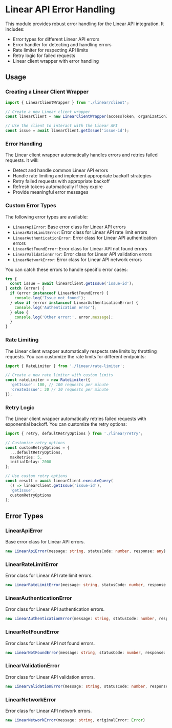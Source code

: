 # Linear API Error Handling

This module provides robust error handling for the Linear API integration. It includes:

- Error types for different Linear API errors
- Error handler for detecting and handling errors
- Rate limiter for respecting API limits
- Retry logic for failed requests
- Linear client wrapper with error handling

## Usage

### Creating a Linear Client Wrapper

```typescript
import { LinearClientWrapper } from './linear/client';

// Create a new Linear client wrapper
const linearClient = new LinearClientWrapper(accessToken, organizationId);

// Use the client to interact with the Linear API
const issue = await linearClient.getIssue('issue-id');
```

### Error Handling

The Linear client wrapper automatically handles errors and retries failed requests. It will:

- Detect and handle common Linear API errors
- Handle rate limiting and implement appropriate backoff strategies
- Retry failed requests with appropriate backoff
- Refresh tokens automatically if they expire
- Provide meaningful error messages

### Custom Error Types

The following error types are available:

- `LinearApiError`: Base error class for Linear API errors
- `LinearRateLimitError`: Error class for Linear API rate limit errors
- `LinearAuthenticationError`: Error class for Linear API authentication errors
- `LinearNotFoundError`: Error class for Linear API not found errors
- `LinearValidationError`: Error class for Linear API validation errors
- `LinearNetworkError`: Error class for Linear API network errors

You can catch these errors to handle specific error cases:

```typescript
try {
  const issue = await linearClient.getIssue('issue-id');
} catch (error) {
  if (error instanceof LinearNotFoundError) {
    console.log('Issue not found');
  } else if (error instanceof LinearAuthenticationError) {
    console.log('Authentication error');
  } else {
    console.log('Other error:', error.message);
  }
}
```

### Rate Limiting

The Linear client wrapper automatically respects rate limits by throttling requests. You can customize the rate limits for different endpoints:

```typescript
import { RateLimiter } from './linear/rate-limiter';

// Create a new rate limiter with custom limits
const rateLimiter = new RateLimiter({
  'getIssue': 100, // 100 requests per minute
  'createIssue': 30 // 30 requests per minute
});
```

### Retry Logic

The Linear client wrapper automatically retries failed requests with exponential backoff. You can customize the retry options:

```typescript
import { retry, defaultRetryOptions } from './linear/retry';

// Customize retry options
const customRetryOptions = {
  ...defaultRetryOptions,
  maxRetries: 5,
  initialDelay: 2000
};

// Use custom retry options
const result = await linearClient.executeQuery(
  () => linearClient.getIssue('issue-id'),
  'getIssue',
  customRetryOptions
);
```

## Error Types

### LinearApiError

Base error class for Linear API errors.

```typescript
new LinearApiError(message: string, statusCode: number, response: any)
```

### LinearRateLimitError

Error class for Linear API rate limit errors.

```typescript
new LinearRateLimitError(message: string, statusCode: number, response: any, retryAfter?: number)
```

### LinearAuthenticationError

Error class for Linear API authentication errors.

```typescript
new LinearAuthenticationError(message: string, statusCode: number, response: any)
```

### LinearNotFoundError

Error class for Linear API not found errors.

```typescript
new LinearNotFoundError(message: string, statusCode: number, response: any)
```

### LinearValidationError

Error class for Linear API validation errors.

```typescript
new LinearValidationError(message: string, statusCode: number, response: any, validationErrors?: any[])
```

### LinearNetworkError

Error class for Linear API network errors.

```typescript
new LinearNetworkError(message: string, originalError: Error)
```
